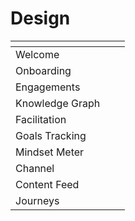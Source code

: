 # Design

<table data-view="cards"><thead><tr><th></th><th></th><th></th></tr></thead><tbody><tr><td>Welcome</td><td></td><td></td></tr><tr><td>Onboarding</td><td></td><td></td></tr><tr><td>Engagements</td><td></td><td></td></tr><tr><td>Knowledge Graph</td><td></td><td></td></tr><tr><td>Facilitation</td><td></td><td></td></tr><tr><td>Goals Tracking</td><td></td><td></td></tr><tr><td>Mindset Meter</td><td></td><td></td></tr><tr><td>Channel</td><td></td><td></td></tr><tr><td>Content Feed</td><td></td><td></td></tr><tr><td>Journeys</td><td></td><td></td></tr></tbody></table>
